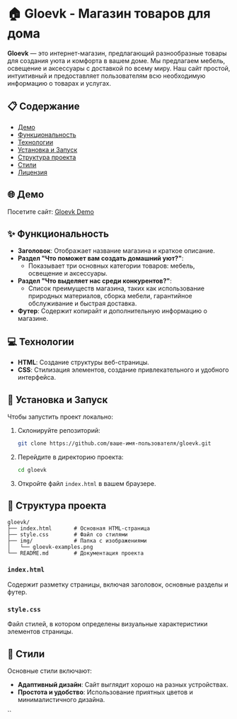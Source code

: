 # 🏠 Gloevk - Магазин товаров для дома

**Gloevk** — это интернет-магазин, предлагающий разнообразные товары для создания уюта и комфорта в вашем доме. Мы предлагаем мебель, освещение и аксессуары с доставкой по всему миру. Наш сайт простой, интуитивный и предоставляет пользователям всю необходимую информацию о товарах и услугах.

## 📋 Содержание

- [Демо](#демо)
- [Функциональность](#функциональность)
- [Технологии](#технологии)
- [Установка и Запуск](#установка-и-запуск)
- [Структура проекта](#структура-проекта)
- [Стили](#стили)
- [Лицензия](#лицензия)

## 🌐 Демо

Посетите сайт: [Gloevk Demo](https://ваш-сайт-с-демо.com)

## ✨ Функциональность

- **Заголовок**: Отображает название магазина и краткое описание.
- **Раздел "Что поможет вам создать домашний уют?"**:
  - Показывает три основных категории товаров: мебель, освещение и аксессуары.
- **Раздел "Что выделяет нас среди конкурентов?"**:
  - Список преимуществ магазина, таких как использование природных материалов, сборка мебели, гарантийное обслуживание и быстрая доставка.
- **Футер**: Содержит копирайт и дополнительную информацию о магазине.

## 💻 Технологии

- **HTML**: Создание структуры веб-страницы.
- **CSS**: Стилизация элементов, создание привлекательного и удобного интерфейса.

## 🚀 Установка и Запуск

Чтобы запустить проект локально:

1. Склонируйте репозиторий:
   ```bash
   git clone https://github.com/ваше-имя-пользователя/gloevk.git
   ```
2. Перейдите в директорию проекта:
   ```bash
   cd gloevk
   ```
3. Откройте файл `index.html` в вашем браузере.

## 📁 Структура проекта

```
gloevk/
├── index.html       # Основная HTML-страница
├── style.css        # Файл со стилями
├── img/             # Папка с изображениями
│   └── gloevk-examples.png
└── README.md        # Документация проекта
```

### `index.html`

Содержит разметку страницы, включая заголовок, основные разделы и футер.

### `style.css`

Файл стилей, в котором определены визуальные характеристики элементов страницы.

## 🎨 Стили

Основные стили включают:

- **Адаптивный дизайн**: Сайт выглядит хорошо на разных устройствах.
- **Простота и удобство**: Использование приятных цветов и минималистичного дизайна.

``
